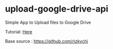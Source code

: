 # upload-google-drive-api

Simple App to Upload files to Google Drive

Tutorial: [Here](https://drive.google.com/file/d/11CLycDQNSKltSpl8C_XKx4yWOo1lqPad/view?usp=sharing)

Base source : https://github.com/rizkychi
